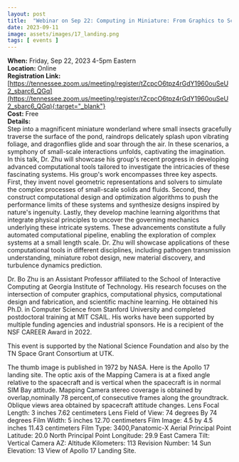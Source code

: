 ```yaml
---
layout: post
title:  "Webinar on Sep 22: Computing in Miniature: From Graphics to Science"
date: 2023-09-11
image: assets/images/17_landing.png
tags: [ events ]
---
```


**When:** Friday, Sep 22, 2023 4-5pm Eastern   
**Location:** Online   
**Registration Link:** [https://tennessee.zoom.us/meeting/register/tZcpcO6tpz4rGdY1960ouSeU2_sbarc6_QGq](https://tennessee.zoom.us/meeting/register/tZcpcO6tpz4rGdY1960ouSeU2_sbarc6_QGq){:target="_blank"}     
**Cost:** Free  
**Details:**    
Step into a magnificent miniature wonderland where small insects gracefully traverse the surface of the pond, raindrops delicately splash upon vibrating foliage, and dragonflies glide and soar through the air. In these scenarios, a symphony of small-scale interactions unfolds, captivating the imagination. In this talk, Dr. Zhu will showcase his group's recent progress in developing advanced computational tools tailored to investigate the intricacies of these fascinating systems. His group's work encompasses three key aspects. First, they invent novel geometric representations and solvers to simulate the complex processes of small-scale solids and fluids. Second, they construct computational design and optimization algorithms to push the performance limits of these systems and synthesize designs inspired by nature's ingenuity. Lastly, they develop machine learning algorithms that integrate physical principles to uncover the governing mechanics underlying these intricate systems. These advancements constitute a fully automated computational pipeline, enabling the exploration of complex systems at a small length scale. Dr. Zhu will showcase applications of these computational tools in different disciplines, including pathogen transmission understanding, miniature robot design, new material discovery, and turbulence dynamics prediction.   

Dr. Bo Zhu is an Assistant Professor affiliated to the School of Interactive Computing at Georgia Institute of Technology. His research focuses on the intersection of computer graphics, computational physics, computational design and fabrication, and scientific machine learning. He obtained his Ph.D. in Computer Science from Stanford University and completed postdoctoral training at MIT CSAIL. His works have been supported by multiple funding agencies and industrial sponsors. He is a recipient of the NSF CAREER Award in 2022.

This event is supported by the National Science Foundation and also by the TN Space Grant Consortium at UTK.

The thumb image is published in 1972 by NASA. Here is the Apollo 17 landing site. The optic axis of the Mapping Camera is at a fixed angle relative to the spacecraft and is vertical when the spacecraft is in normal SIM Bay attitude. Mapping Camera stereo coverage is obtained by overlap,nominally 78 percent,of consecutive frames along the groundtrack. Oblique views area obtained by spacecraft attitude changes. Lens Focal Length: 3 inches 7.62 centimeters Lens Field of View: 74 degrees By 74 degrees Film Width: 5 inches 12.70 centimeters Film Image: 4.5 by 4.5 inches 11.43 centimeters Film Type: 3400,Panatomic-X Aerial Principal Point Latitude: 20.0 North Principal Point Longitude: 29.9 East Camera Tilt: Vertical Camera AZ: Altitude Kilometers: 113 Revision Number: 14 Sun Elevation: 13 View of Apollo 17 Landing Site. 
<br/>
<br/>
<br/>


